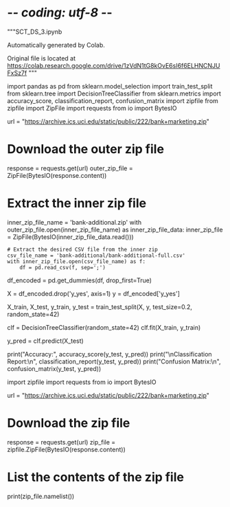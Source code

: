 # -*- coding: utf-8 -*-
"""SCT_DS_3.ipynb

Automatically generated by Colab.

Original file is located at
    https://colab.research.google.com/drive/1zVdN1tG8kOvE6sI6f6ELHNCNJUFxSz7f
"""

import pandas as pd
from sklearn.model_selection import train_test_split
from sklearn.tree import DecisionTreeClassifier
from sklearn.metrics import accuracy_score, classification_report, confusion_matrix
import zipfile
from zipfile import ZipFile
import requests
from io import BytesIO

url = "https://archive.ics.uci.edu/static/public/222/bank+marketing.zip"

# Download the outer zip file
response = requests.get(url)
outer_zip_file = ZipFile(BytesIO(response.content))

# Extract the inner zip file
inner_zip_file_name = 'bank-additional.zip'
with outer_zip_file.open(inner_zip_file_name) as inner_zip_file_data:
    inner_zip_file = ZipFile(BytesIO(inner_zip_file_data.read()))

    # Extract the desired CSV file from the inner zip
    csv_file_name = 'bank-additional/bank-additional-full.csv'
    with inner_zip_file.open(csv_file_name) as f:
        df = pd.read_csv(f, sep=';')


df_encoded = pd.get_dummies(df, drop_first=True)

X = df_encoded.drop('y_yes', axis=1)
y = df_encoded['y_yes']

X_train, X_test, y_train, y_test = train_test_split(X, y, test_size=0.2, random_state=42)

clf = DecisionTreeClassifier(random_state=42)
clf.fit(X_train, y_train)

y_pred = clf.predict(X_test)

print("Accuracy:", accuracy_score(y_test, y_pred))
print("\nClassification Report:\n", classification_report(y_test, y_pred))
print("Confusion Matrix:\n", confusion_matrix(y_test, y_pred))

import zipfile
import requests
from io import BytesIO

url = "https://archive.ics.uci.edu/static/public/222/bank+marketing.zip"

# Download the zip file
response = requests.get(url)
zip_file = zipfile.ZipFile(BytesIO(response.content))

# List the contents of the zip file
print(zip_file.namelist())
